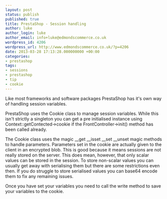```yaml
---
layout: post
status: publish
published: true
title: PrestaShop - Session handling
author: luke
author_login: luke
author_email: info+luke@edmondscommerce.co.uk
wordpress_id: 4206
wordpress_url: http://www.edmondscommerce.co.uk/?p=4206
date: 2013-03-28 17:13:28.000000000 +00:00
categories:
- prestashop
tags:
- sessions
- prestashop
- tip
- cookie
---
```

Like most frameworks and software packages PrestaShop has it's own way of handling session variables.

PrestaShop uses the Cookie class to manage session variables. While this isn't strictly a singleton you can get a pre initialised instance using Context::getContected->cookie if the FrontController->init() method has been called already.

The Cookie class uses the magic __get __isset __set __unset magic methods to handle parameters. Parameters set in the cookie are actually given to the client in an encrypted blob. This is good because it means sessions are not really stored on the server. This does mean, however, that only scalar values can be stored in the session. To store non-scalar values you can usually get away with serialising them but there are some restrictions even then. If you do struggle to store serialised values you can base64 encode them to fix any remaining issues.

Once you have set your variables you need to call the write method to save your variables to the cookie.
